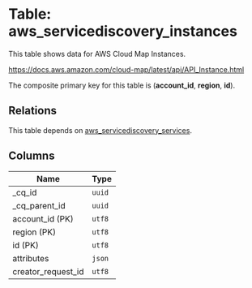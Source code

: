 # Table: aws_servicediscovery_instances

This table shows data for AWS Cloud Map Instances.

https://docs.aws.amazon.com/cloud-map/latest/api/API_Instance.html

The composite primary key for this table is (**account_id**, **region**, **id**).

## Relations

This table depends on [aws_servicediscovery_services](aws_servicediscovery_services).

## Columns

| Name          | Type          |
| ------------- | ------------- |
|_cq_id|`uuid`|
|_cq_parent_id|`uuid`|
|account_id (PK)|`utf8`|
|region (PK)|`utf8`|
|id (PK)|`utf8`|
|attributes|`json`|
|creator_request_id|`utf8`|